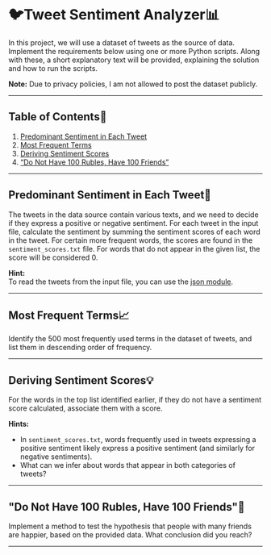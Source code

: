 # 🐦Tweet Sentiment Analyzer📊

In this project, we will use a dataset of tweets as the source of data. Implement the requirements below using one or more Python scripts. Along with these, a short explanatory text will be provided, explaining the solution and how to run the scripts.

**Note:** Due to privacy policies, I am not allowed to post the dataset publicly.

---

## Table of Contents📑
1. [Predominant Sentiment in Each Tweet](#1-predominant-sentiment-in-each-tweet)
2. [Most Frequent Terms](#2-most-frequent-terms)
3. [Deriving Sentiment Scores](#3-deriving-sentiment-scores)
4. [“Do Not Have 100 Rubles, Have 100 Friends”](#4-do-not-have-100-rubles-have-100-friends)

---

## Predominant Sentiment in Each Tweet🧠

The tweets in the data source contain various texts, and we need to decide if they express a positive or negative sentiment. For each tweet in the input file, calculate the sentiment by summing the sentiment scores of each word in the tweet. For certain more frequent words, the scores are found in the `sentiment_scores.txt` file. For words that do not appear in the given list, the score will be considered 0.

**Hint:**  
To read the tweets from the input file, you can use the [json module](https://docs.python.org/2/library/json.html).

---

## Most Frequent Terms📈

Identify the 500 most frequently used terms in the dataset of tweets, and list them in descending order of frequency.

---

## Deriving Sentiment Scores💡

For the words in the top list identified earlier, if they do not have a sentiment score calculated, associate them with a score.

**Hints:**
- In `sentiment_scores.txt`, words frequently used in tweets expressing a positive sentiment likely express a positive sentiment (and similarly for negative sentiments).
- What can we infer about words that appear in both categories of tweets?

---

## "Do Not Have 100 Rubles, Have 100 Friends"💬

Implement a method to test the hypothesis that people with many friends are happier, based on the provided data. What conclusion did you reach?

---
